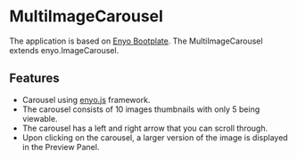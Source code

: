 # MultiImageCarousel

The application is based on [Enyo Bootplate](https://github.com/enyojs/enyo/wiki/Bootplate).
The MultiImageCarousel extends enyo.ImageCarousel.

## Features
* Carousel using [enyo.js](http://enyojs.com) framework.
* The carousel consists of 10 images thumbnails with only 5 being viewable.
* The carousel has a left and right arrow that you can scroll through.
* Upon clicking on the carousel, a larger version of the image is displayed in the Preview Panel.

